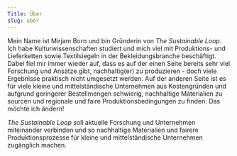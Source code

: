 ```yaml
---
Title: Über
slug: uber
---
```


Mein Name ist Mirjam Born und bin Gründerin von *The Sustainable Loop*.
Ich habe Kulturwissenschaften studiert und mich viel mit Produktions- und Lieferketten
sowie Textilsiegeln in der Bekleidungsbranche beschäftigt.
Dabei fiel mir immer wieder auf, dass es auf der einen Seite
bereits sehr viel Forschung und Ansätze gibt,
nachhaltig(er) zu produzieren - doch viele Ergebnisse praktisch nicht umgesetzt werden.
Auf der anderen Seite ist es für viele kleine und mittelständische Unternehmen
aus Kostengründen und aufgrund geringerer Bestellmengen schwierig,
nachhaltige Materialien zu sourcen und regionale und faire Produktionsbedingungen
zu finden. Das möchte ich ändern!

*The Sustainable Loop* soll aktuelle Forschung und Unternehmen miteinander verbinden
und so nachhaltige Materialien und fairere Produktionsprozesse
für kleine und mittelständische Unternehmen zugänglich machen.
